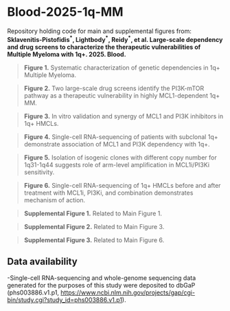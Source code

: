 # Blood-2025-1q-MM
Repository holding code for main and supplemental figures from: **Sklavenitis-Pistofidis<sup>\*</sup>, Lightbody<sup>\*</sup>, Reidy<sup>\*</sup>, et al. Large-scale dependency and drug screens to characterize the therapeutic vulnerabilities of Multiple Myeloma with 1q+. 2025. Blood.**

> **Figure 1.** Systematic characterization of genetic dependencies in 1q+ Multiple Myeloma.

> **Figure 2.** Two large-scale drug screens identify the PI3K-mTOR pathway as a therapeutic vulnerability in highly MCL1-dependent 1q+ MM.

> **Figure 3.** In vitro validation and synergy of MCL1 and PI3K inhibitors in 1q+ HMCLs. 

> **Figure 4.** Single-cell RNA-sequencing of patients with subclonal 1q+ demonstrate association of MCL1 and PI3K dependency with 1q+.

> **Figure 5.** Isolation of isogenic clones with different copy number for 1q31-1q44 suggests role of arm-level amplification in MCL1i/PI3Ki sensitivity.

> **Figure 6.** Single-cell RNA-sequencing of 1q+ HMCLs before and after treatment with MCL1i, PI3Ki, and combination demonstrates mechanism of action.

> **Supplemental Figure 1.** Related to Main Figure 1.

> **Supplemental Figure 2.** Related to Main Figure 3.

> **Supplemental Figure 3.** Related to Main Figure 6.

## Data availability
-Single-cell RNA-sequencing and whole-genome sequencing data generated for the purposes of this study were deposited to dbGaP (phs003886.v1.p1, https://www.ncbi.nlm.nih.gov/projects/gap/cgi-bin/study.cgi?study_id=phs003886.v1.p1).

